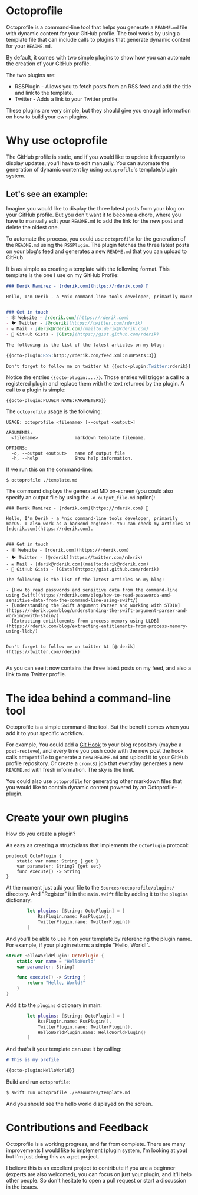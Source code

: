 # Octoprofile

Octoprofile is a command-line tool that helps you generate a `README.md` file with dynamic content for your GitHub profile. The tool works by using a template file that can include calls to plugins that generate dynamic content for your `README.md`.

By default, it comes with two simple plugins to show how you can automate the creation of your GitHub profile.

The two plugins are:

+ RSSPlugin - Allows you to fetch posts from an RSS feed and add the title and link to the template.
+ Twitter   - Adds a link to your Twitter profile.

These plugins are very simple, but they should give you enough information on how to build your own plugins. 


# Why use octoprofile

The GitHub profile is static, and if you would like to update it frequently to display updates, you'll have to edit manually. You can automate the generation of dynamic content by using `octoprofile`'s template/plugin system.

## Let's see an example:

Imagine you would like to display the three latest posts from your blog on your GitHub profile. But you don't want it to become a chore, where you have to manually edit your `README.md` to add the link for the new post and delete the oldest one.

To automate the process, you could use `octoprofile` for the generation of the `README.md` using the `RSSPlugin`. The plugin fetches the three latest posts on your blog's feed and generates a new `README.md` that you can upload to GitHub.

It is as simple as creating a template with the following format. This template is the one I use on my GitHub Profile:

```md
### Derik Ramirez - [rderik.com](https://rderik.com) 👋

Hello, I'm Derik - a *nix command-line tools developer, primarily macOS. I also work as a backend engineer. You can check my articles at [rderik.com](https://rderik.com).


### Get in touch
- 🕸 Website - [rderik.com](https://rderik.com)
- 🐦 Twitter - [@rderik](https://twitter.com/rderik)
- ✉️ Mail - [derik@rderik.com](mailto:derik@rderik.com)
- 🐙 GitHub Gists - [Gists](https://gist.github.com/rderik)

The following is the list of the latest articles on my blog:

{{octo-plugin:RSS:http://rderik.com/feed.xml:numPosts:3}}

Don't forget to follow me on twitter At {{octo-plugin:Twitter:rderik}}
```


Notice the entries `{{octo-plugin:...}}`. Those entries will trigger a call to a registered plugin and replace them with the text returned by the plugin. A call to a plugin is simple:

```
{{octo-plugin:PLUGIN_NAME:PARAMETERS}}
```

The `octoprofile` usage is the following:

```
USAGE: octoprofile <filename> [--output <output>]

ARGUMENTS:
  <filename>              markdown template filename.

OPTIONS:
  -o, --output <output>   name of output file
  -h, --help              Show help information.
```

If we run this on the command-line:

```
$ octoprofile ./template.md
```

The command displays the generated MD on-screen (you could also specify an output file by using the `-o output_file.md` option):

```
### Derik Ramirez - [rderik.com](https://rderik.com) 👋

Hello, I'm Derik - a *nix command-line tools developer, primarily macOS. I also work as a backend engineer. You can check my articles at [rderik.com](https://rderik.com).


### Get in touch
- 🕸 Website - [rderik.com](https://rderik.com)
- 🐦 Twitter - [@rderik](https://twitter.com/rderik)
- ✉️ Mail - [derik@rderik.com](mailto:derik@rderik.com)
- 🐙 GitHub Gists - [Gists](https://gist.github.com/rderik)

The following is the list of the latest articles on my blog:

- [How to read passwords and sensitive data from the command-line using Swift](https://rderik.com/blog/how-to-read-passwords-and-sensitive-data-from-the-command-line-using-swift/)
- [Understanding the Swift Argument Parser and working with STDIN](https://rderik.com/blog/understanding-the-swift-argument-parser-and-working-with-stdin/)
- [Extracting entitlements from process memory using LLDB](https://rderik.com/blog/extracting-entitlements-from-process-memory-using-lldb/)


Don't forget to follow me on twitter At [@rderik](https://twitter.com/rderik)


```

As you can see it now contains the three latest posts on my feed, and also a link to my Twitter profile.

# The idea behind a command-line tool

Octoprofile is a simple command-line tool. But the benefit comes when you add it to your specific workflow.

For example, You could add a [Git Hook](https://git-scm.com/book/en/v2/Customizing-Git-Git-Hooks) to your blog repository (maybe a `post-recieve`), and every time you push code with the new post the hook calls `octoprofile` to generate a new `README.md` and upload it to your GitHub profile repository. Or create a `cron(8)` job that everyday generates a new `README.md` with fresh information. The sky is the limit.

You could also use `octoprofile` for generating other markdown files that you would like to contain dynamic content powered by an Octoprofile-plugin.

# Create your own plugins

How do you create a plugin?

As easy as creating a struct/class that implements the `OctoPlugin` protocol:

```
protocol OctoPlugin {
    static var name: String { get }
    var parameter: String? {get set}
    func execute() -> String
}
```

At the moment just add your file to the `Sources/octoprofile/plugins/` directory. And "Register" it in the `main.swift` file by adding it to the `plugins` dictionary.

```swift
        let plugins: [String: OctoPlugin] = [
            RssPlugin.name: RssPlugin(),
            TwitterPlugin.name: TwitterPlugin()
        ]
```

And you'll be able to use it on your template by referencing the plugin name. For example, if your plugin returns a simple "Hello, World!".


```swift
struct HelloWorldPlugin: OctoPlugin {
    static var name = "HelloWorld"
    var parameter: String?

    func execute() -> String {
        return "Hello, World!"
    }
}
```

Add it to the `plugins` dictionary in main:

```swift
        let plugins: [String: OctoPlugin] = [
            RssPlugin.name: RssPlugin(),
            TwitterPlugin.name: TwitterPlugin(),
            HelloWorldPlugin.name: HelloWorldPlugin()
        ]
```

And that's it your template can use it by calling:

```md
# This is my profile

{{octo-plugin:HelloWorld}}
```

Build and run `octoprofile`:

```bash
$ swift run octoprofile ./Resources/template.md
```

And you should see the hello world displayed on the screen.

# Contributions and Feedback

Octoprofile is a working progress, and far from complete. There are many improvements I would like to implement (plugin system, I'm looking at you) but I'm just doing this as a pet project. 

I believe this is an excellent project to contribute if you are a beginner (experts are also welcomed), you can focus on just your plugin, and it'll help other people. So don't hesitate to open a pull request or start a discussion in the issues.
